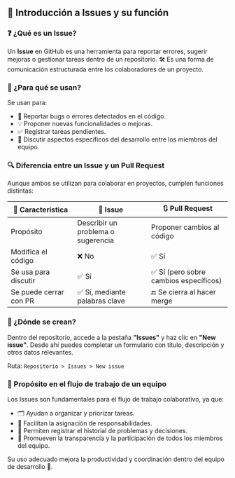 ## 🧩 Introducción a Issues y su función

### ❓ ¿Qué es un Issue?
Un **Issue** en GitHub es una herramienta para reportar errores, sugerir mejoras o gestionar tareas dentro de un repositorio. 🛠️ Es una forma de comunicación estructurada entre los colaboradores de un proyecto.

### 🎯 ¿Para qué se usan?
Se usan para:
- 🐛 Reportar bugs o errores detectados en el código.
- 💡 Proponer nuevas funcionalidades o mejoras.
- ✅ Registrar tareas pendientes.
- 💬 Discutir aspectos específicos del desarrollo entre los miembros del equipo.

### 🔍 Diferencia entre un Issue y un Pull Request

Aunque ambos se utilizan para colaborar en proyectos, cumplen funciones distintas:

| 📌 Característica       | 📝 Issue                            | 🔃 Pull Request                        |
|-------------------------|-------------------------------------|----------------------------------------|
| Propósito               | Describir un problema o sugerencia  | Proponer cambios al código             |
| Modifica el código      | ❌ No                                | ✅ Sí                                   |
| Se usa para discutir    | ✅ Sí                                | ✅ Sí (pero sobre cambios específicos)  |
| Se puede cerrar con PR  | ✅ Sí, mediante palabras clave       | 🔚 Se cierra al hacer merge             |

### 📍 ¿Dónde se crean?
Dentro del repositorio, accede a la pestaña **"Issues"** y haz clic en **"New issue"**. Desde ahí puedes completar un formulario con título, descripción y otros datos relevantes.

Ruta: `Repositorio > Issues > New issue`

### 🔄 Propósito en el flujo de trabajo de un equipo
Los Issues son fundamentales para el flujo de trabajo colaborativo, ya que:
- 🗂️ Ayudan a organizar y priorizar tareas.
- 👤 Facilitan la asignación de responsabilidades.
- 🧾 Permiten registrar el historial de problemas y decisiones.
- 🤝 Promueven la transparencia y la participación de todos los miembros del equipo.

Su uso adecuado mejora la productividad y coordinación dentro del equipo de desarrollo 🚀.
